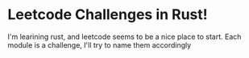 # Leetcode Challenges in Rust!
I'm learining rust, and leetcode seems to be a nice place to start. Each module is a challenge, I'll try to name them accordingly
